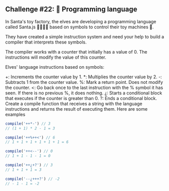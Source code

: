 ## Challenge #22: 🚂 Programming language

In Santa's toy factory, the elves are developing a programming language called Santa.js 👨‍💻👩‍💻 based on symbols to control their toy machines 🚂.

They have created a simple instruction system and need your help to build a compiler that interprets these symbols.

The compiler works with a counter that initially has a value of 0. The instructions will modify the value of this counter.

Elves' language instructions based on symbols:

+: Increments the counter value by 1.
*: Multiplies the counter value by 2.
-: Subtracts 1 from the counter value.
%: Mark a return point. Does not modify the counter.
<: Go back once to the last instruction with the % symbol it has seen. If there is no previous %, it does nothing.
¿: Starts a conditional block that executes if the counter is greater than 0.
?: Ends a conditional block.
Create a compile function that receives a string with the language instructions and returns the result of executing them. Here are some examples

```javascript
compile('++*-') // 3
// (1 + 1) * 2 - 1 = 3

compile('++%++<') // 6
// 1 + 1 + 1 + 1 + 1 + 1 = 6

compile('++<--') // 0
// 1 + 1 - 1 - 1 = 0

compile('++¿+?') // 3
// 1 + 1 + 1 = 3

compile('--¿+++?') // -2
// - 1 - 1 = -2
```
